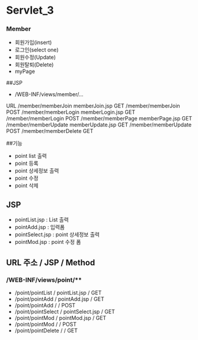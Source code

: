 # Servlet_3

### Member
- 회원가입(insert)
- 로그인(select one)
- 회원수정(Update)
- 회원탈퇴(Delete)
- myPage

##JSP
- /WEB-INF/views/member/...

URL
/member/memberJoin		memberJoin.jsp		GET
/member/memberJoin							POST
/member/memberLogin		memberLogin.jsp		GET
/member/memberLogin							POST
/member/memberPage		memberPage.jsp		GET
/member/memberUpdate	memberUpdate.jsp	GET
/member/memberUpdate						POST
/member/memberDelete						GET

##기능
- point list 출력 
- point 등록
- point 상세정보 출력 
- point 수정
- point 삭제 

## JSP
- pointList.jsp		: List 출력
- pointAdd.jsp		: 입력폼
- pointSelect.jsp	: point 상세정보 출력 
- pointMod.jsp		: point 수정 폼 

## URL 주소				/	JSP 			/	Method
### /WEB-INF/views/point/**

- /point/pointList		/	pointList.jsp	/	GET
- /point/pointAdd		/	pointAdd.jsp	/	GET 
- /point/pointAdd		/					/	POST 
- /point/pointSelect	/	pointSelect.jsp	/	GET
- /point/pointMod		/	pointMod.jsp	/	GET 
- /point/pointMod		/					/	POST 
- /point/pointDelete	/					/	GET
